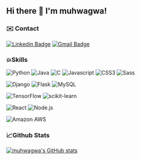 ## Hi there 👋 I'm muhwagwa!

### ✉️ Contact

[![Linkedin Badge](https://img.shields.io/badge/-LinkedIn-blue?style=flat-square&logo=Linkedin&logoColor=white&link=https://www.linkedin.com/in/hyeju-na-0a474b1b2/)](https://www.linkedin.com/in/hyeju-na-0a474b1b2/)
[![Gmail Badge](https://img.shields.io/badge/Gmail-d14836?style=flat-square&logo=Gmail&logoColor=white&link=mailto:chloe.na.work@gmail.com)](mailto:chloe.na.work@gmail.com)



### 💥Skills
<img alt="Python" src ="https://img.shields.io/badge/Python-3776AB.svg?&style=for-the-badge&logo=Python&logoColor=white"/> <img alt="Java" src ="https://img.shields.io/badge/Java-007396.svg?&style=for-the-badge&logo=Java&logoColor=white"/> <img alt="C" src ="https://img.shields.io/badge/C-A8B9CC.svg?&style=for-the-badge&logo=C&logoColor=white"/> <img alt="Javascript" src ="https://img.shields.io/badge/Javascript-F7DF1E.svg?&style=for-the-badge&logo=Javascript&logoColor=white"/> <img alt="CSS3" src ="https://img.shields.io/badge/CSS3-1572B6.svg?&style=for-the-badge&logo=CSS3&logoColor=white"/> <img alt="Sass" src ="https://img.shields.io/badge/Sass-CC6699.svg?&style=for-the-badge&logo=Sass&logoColor=white"/>

<img alt="Django" src ="https://img.shields.io/badge/Django-092E20.svg?&style=for-the-badge&logo=Django&logoColor=white"/> <img alt="Flask" src ="https://img.shields.io/badge/Flask-000000.svg?&style=for-the-badge&logo=Flask&logoColor=white"/> <img alt="MySQL" src ="https://img.shields.io/badge/MySQL-4479A1.svg?&style=for-the-badge&logo=MySQL&logoColor=white"/>

<img alt="TensorFlow" src ="https://img.shields.io/badge/TensorFlow-FF6F00.svg?&style=for-the-badge&logo=TensorFlow&logoColor=white"/> <img alt="scikit-learn" src ="https://img.shields.io/badge/scikit-learn-F7931E.svg?&style=for-the-badge&logo=scikit-learn&logoColor=white"/>

<img alt="React" src ="https://img.shields.io/badge/React-61DAFB.svg?&style=for-the-badge&logo=React&logoColor=white"/> <img alt="Node.js" src ="https://img.shields.io/badge/Node.js-339933.svg?&style=for-the-badge&logo=Node.js&logoColor=white"/>

<img alt="Amazon AWS" src ="https://img.shields.io/badge/Amazon AWS-232F3E.svg?&style=for-the-badge&logo=Amazon AWS&logoColor=white"/> 


### 📈Github Stats
[![muhwagwa's GitHub stats](https://github-readme-stats.vercel.app/api?username=muhwagwa&?count_private=true&show_icons=true&theme=radical&hide=stars,issues)](https://github.com/muhwagwa/github-readme-stats)


<!--
**muhwagwa/muhwagwa** is a ✨ _special_ ✨ repository because its `README.md` (this file) appears on your GitHub profile.

Here are some ideas to get you started:

- 🔭 I’m currently working on ...
- 🌱 I’m currently learning ...
- 👯 I’m looking to collaborate on ...
- 🤔 I’m looking for help with ...
- 💬 Ask me about ...
- 📫 How to reach me: ...
- 😄 Pronouns: ...
- ⚡ Fun fact: ...
-->
